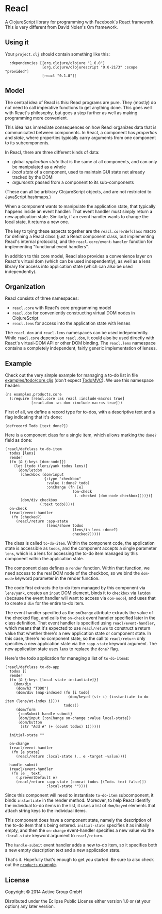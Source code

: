 # Reacl

A ClojureScript library for programming with Facebook's React
framework.  This is very different from David Nolen's Om framework.

## Using it

Your `project.clj` should contain something like this:

	  :dependencies [[org.clojure/clojure "1.6.0"]
					 [org.clojure/clojurescript "0.0-2173" :scope "provided"]
					 [reacl "0.1.0"]]

## Model

The central idea of Reacl is this: Reacl programs are pure.  They
(mostly) do not need to call imperative functions to get anything
done.  This goes well with React's philosophy, but goes a step further
as well as making programming more convenient.

This idea has immediate consequences on how Reacl organizes data that
is communicated between components.  In React, a component has
*properties* and *state*, where properties typically carry arguments
from one component to its subcomponents.

In Reacl, there are three different kinds of data:

- global *application state* that is the same at all components, and
  can only be manipulated as a whole
- *local state* of a component, used to maintain GUI state not already
  tracked by the DOM
- *arguments* passed from a component to its sub-components

(These can all be arbitrary ClojureScript objects, and are not
restricted to JavaScript hashmaps.)

When a component wants to manipulate the application state, that
typically happens inside an event handler: That event handler must
simply return a new application state.  Similarly, if an event
handler wants to change the local state, it returns a new one.

The key to tying these aspects together are the `reacl.core/defclass`
macro for defining a Reacl class (just a React component class, but
implementing Reacl's internal protocols), and the
`reacl.core/event-handler` function for implementing "functional event
handlers".

In addition to this core model, Reacl also provides a convenience
layer on React's virtual dom (which can be used independently), as
well as a lens library for access into application state (which can
also be used independently).

## Organization

Reacl consists of three namespaces:

- `reacl.core` with Reacl's core programming model
- `reacl.dom` for conveniently constructing virtual DOM nodes in
  ClojureScript
- `reacl.lens` for access into the application state with lenses

The `reacl.dom` and `reacl.lens` namespaces can be used independently.
While `reacl.core` depends on `reacl.dom`, it could also be used
directly with React's virtual-DOM API or other DOM binding.  The
`reacl.lens` namespace contains a completely independent, fairly
generic implementation of lenses.

## Example

Check out the very simple example for managing a to-do list in file
[examples/todo/core.cljs](examples/todo/core.cljs)
(don't
expect [TodoMVC](http://todomvc.com/)).  We use this namespace header:

    (ns examples.products.core
      (:require [reacl.core :as reacl :include-macros true]
                [reacl.dom :as dom :include-macros true]))


First of all, we define a record type for to-dos, with a descriptive
text and a flag indicating that it's done:

    (defrecord Todo [text done?])
    
Here is a component class for a single item, which allows marking the
`done?` field as done:

    (reacl/defclass to-do-item
      todos [lens]
      render
      (fn [& {:keys [dom-node]}]
        (let [todo (lens/yank todos lens)]
          (dom/letdom
           [checkbox (dom/input
                      {:type "checkbox"
                       :value (:done? todo)
                       :onChange (fn [e]
                                   (on-check
                                    (.-checked (dom-node checkbox))))})]
           (dom/div checkbox
                    (:text todo)))))
      on-check
      (reacl/event-handler
       (fn [checked?]
         (reacl/return :app-state
                       (lens/shove todos
                                   (lens/in lens :done?)
                                   checked?)))))

The class is called `to-do-item`.  Within the component code, the
application state is accessible as `todos`, and the component accepts a
single parameter `lens`, which is a lens for accessing the to-do item
managed by this component within the application state.

The component class defines a `render` function.  Within that
function, we need access to the real DOM node of the checkbox, so we
bind the `dom-node` keyword parameter in the render function.

The code first extracts the to-do item managed by this component via
`lens/yank`, creates an `input` DOM element, binds it to `checkbox`
via `letdom` (because the event handler will want to access via
`dom-node`), and uses that to create a `div` for the entire to-do item.

The event handler specified as the `onChange` attribute extracts the
value of the checked flag, and calls the `on-check` event handler
specified later in the class definition.  That event handler is
specified using `reacl/event-handler`, which means that it's expected
to use `reacl/return` to construct a return value that whether there's
a new application state or component state.  In this case, there's no
component state, so the call to `reacl/return` only specifies a new
application state via the `:app-state` keyword argument.  The new
application state uses `lens` to replace the `done?` flag.

Here's the todo application for managing a list of `to-do-item`s:

    (reacl/defclass to-do-app
      todos []
      render
      (fn [& {:keys [local-state instantiate]}]
        (dom/div
         (dom/h3 "TODO")
         (dom/div (map-indexed (fn [i todo]
                                 (dom/keyed (str i) (instantiate to-do-item (lens/at-index i))))
                               todos))
         (dom/form
          {:onSubmit handle-submit}
          (dom/input {:onChange on-change :value local-state})
          (dom/button
           (str "Add #" (+ (count todos) 1))))))

      initial-state ""

      on-change
      (reacl/event-handler
       (fn [e state]
         (reacl/return :local-state (.. e -target -value))))

      handle-submit
      (reacl/event-handler
       (fn [e _ text]
         (.preventDefault e)
         (reacl/return :app-state (concat todos [(Todo. text false)])
                       :local-state ""))))

Since this component will need to instantiate `to-do-item`
subcomponent, it binds `instantiate` in the render method.  Moreover,
to help React identify the individual to-do items in the list, it uses
a list of `dom/keyed` elements that attach string keys to the
individual items.

This component does have a component state, namely the description of
the to-do item that's being entered.  `initial-state` specifies it as
initially empty, and then the `on-change` event-handler specifies a
new value via the `:local-state` keyword argument to `reacl/return`.

The `handle-submit` event handler adds a new to-do item, so it
specifies both a new empty description text and a new application
state.

That's it.  Hopefully that's enough to get you started.  Be sure to
also check out the [`products`
example](examples/products/core.cljs).

## License

Copyright © 2014 Active Group GmbH

Distributed under the Eclipse Public License either version 1.0 or (at
your option) any later version.
